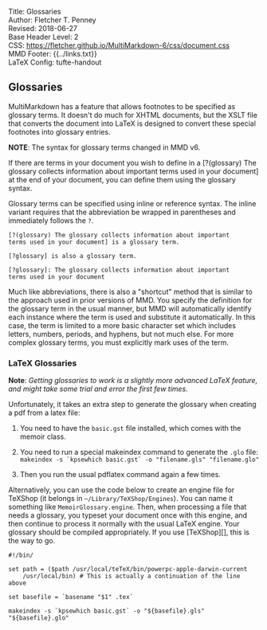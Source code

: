 Title:	Glossaries  
Author:	Fletcher T. Penney  
Revised:	2018-06-27  
Base Header Level:	2  
CSS:	https://fletcher.github.io/MultiMarkdown-6/css/document.css  
MMD Footer:	{{../links.txt}}  
LaTeX Config:	tufte-handout  


## Glossaries ##

MultiMarkdown has a feature that allows footnotes to be specified as glossary terms. It doesn't do much for XHTML documents, but the XSLT file that converts the document into LaTeX is designed to convert these special footnotes into glossary entries. 

**NOTE**: The syntax for glossary terms changed in MMD v6. 


If there are terms in your document you wish to define in a [?(glossary) The glossary collects information about important terms used in your document] at the end of your document, you can define them using the glossary syntax. 

Glossary terms can be specified using inline or reference syntax. The inline variant requires that the abbreviation be wrapped in parentheses and immediately follows the `?`. 

    [?(glossary) The glossary collects information about important
    terms used in your document] is a glossary term.

	[?glossary] is also a glossary term.

	[?glossary]: The glossary collects information about important
	terms used in your document

Much like abbreviations, there is also a "shortcut" method that is similar to the approach used in prior versions of MMD.  You specify the definition for the glossary term in the usual manner, but MMD will automatically identify each instance where the term is used and substitute it automatically.  In this case, the term is limited to a more basic character set which includes letters, numbers, periods, and hyphens, but not much else.  For more complex glossary terms, you must explicitly mark uses of the term. 


### LaTeX Glossaries ###

**Note**: *Getting glossaries to work is a slightly more advanced LaTeX
feature, and might take some trial and error the first few times.*

Unfortunately, it takes an extra step to generate the glossary when creating a
pdf from a latex file:

1.	You need to have the `basic.gst` file installed, which comes with the
memoir class.

2.	You need to run a special makeindex command to generate the `.glo` file:
		``makeindex -s `kpsewhich basic.gst` -o "filename.gls" "filename.glo"``

3.	Then you run the usual pdflatex command again a few times.

Alternatively, you can use the code below to create an engine file for TeXShop (it belongs in `~/Library/TeXShop/Engines`). You can name it something like `MemoirGlossary.engine`. Then, when processing a file that needs a glossary, you typeset your document once with this engine, and then continue to process it normally with the usual LaTeX engine. Your glossary should be compiled appropriately. If you use [TeXShop][], this is the way to go. 



	#!/bin/	
	
	set path = ($path /usr/local/teTeX/bin/powerpc-apple-darwin-current 
		/usr/local/bin) # This is actually a continuation of the line above
	
	set basefile = `basename "$1" .tex`
	
	makeindex -s `kpsewhich basic.gst` -o "${basefile}.gls" "${basefile}.glo"
